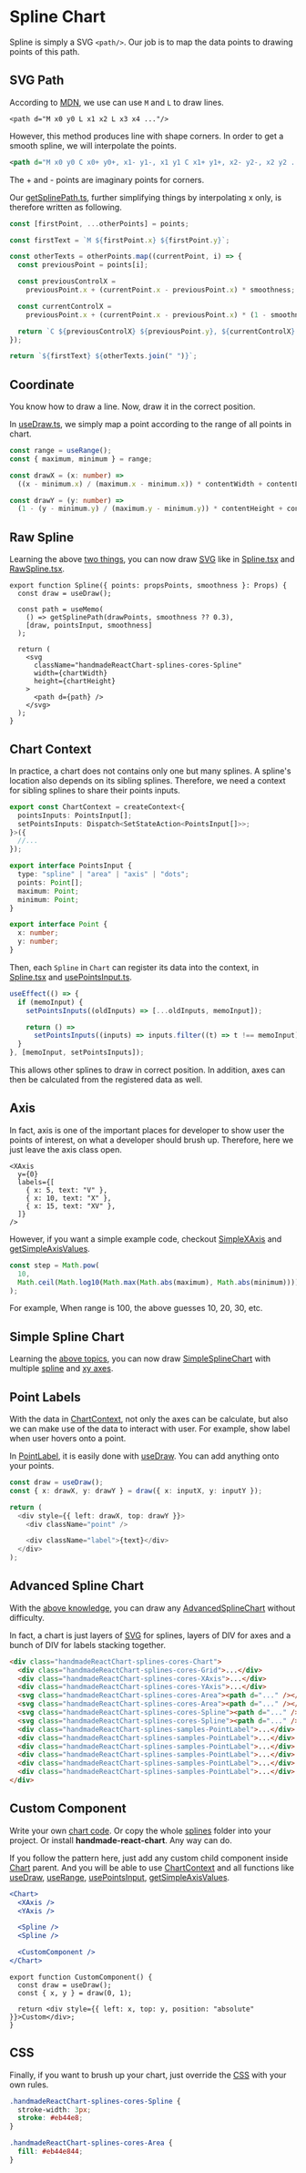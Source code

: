 # Spline Chart

Spline is simply a SVG `<path/>`. Our job is to map the data points to drawing points of this path.

## SVG Path

According to [MDN](https://developer.mozilla.org/en-US/docs/Web/SVG/Tutorial/Paths), we use can use `M` and `L` to draw lines.

```SVG
<path d="M x0 y0 L x1 x2 L x3 x4 ..."/>
```

However, this method produces line with shape corners. In order to get a smooth spline, we will interpolate the points.

```svg
<path d="M x0 y0 C x0+ y0+, x1- y1-, x1 y1 C x1+ y1+, x2- y2-, x2 y2 ..."/>
```

The + and - points are imaginary points for corners.

Our [getSplinePath.ts](cores/getSplinePath.ts), further simplifying things by interpolating x only, is therefore written as following.

```ts
const [firstPoint, ...otherPoints] = points;

const firstText = `M ${firstPoint.x} ${firstPoint.y}`;

const otherTexts = otherPoints.map((currentPoint, i) => {
  const previousPoint = points[i];

  const previousControlX =
    previousPoint.x + (currentPoint.x - previousPoint.x) * smoothness;

  const currentControlX =
    previousPoint.x + (currentPoint.x - previousPoint.x) * (1 - smoothness);

  return `C ${previousControlX} ${previousPoint.y}, ${currentControlX} ${currentPoint.y}, ${currentPoint.x} ${currentPoint.y}`;
});

return `${firstText} ${otherTexts.join(" ")}`;
```

## Coordinate

You know how to draw a line. Now, draw it in the correct position.

In [useDraw.ts](cores/useDraw.ts), we simply map a point according to the range of all points in chart.

```ts
const range = useRange();
const { maximum, minimum } = range;

const drawX = (x: number) =>
  ((x - minimum.x) / (maximum.x - minimum.x)) * contentWidth + contentLeft;

const drawY = (y: number) =>
  (1 - (y - minimum.y) / (maximum.y - minimum.y)) * contentHeight + contentTop;
```

## Raw Spline

Learning the above [two things](#svg-path), you can now draw [SVG](#svg-path) like in [Spline.tsx](cores/Spline.tsx) and [RawSpline.tsx](samples/RawSpline.tsx).

```tsx
export function Spline({ points: propsPoints, smoothness }: Props) {
  const draw = useDraw();

  const path = useMemo(
    () => getSplinePath(drawPoints, smoothness ?? 0.3),
    [draw, pointsInput, smoothness]
  );

  return (
    <svg
      className="handmadeReactChart-splines-cores-Spline"
      width={chartWidth}
      height={chartHeight}
    >
      <path d={path} />
    </svg>
  );
}
```

## Chart Context

In practice, a chart does not contains only one but many splines. A spline's location also depends on its sibling splines. Therefore, we need a context for sibling splines to share their points inputs.

```ts
export const ChartContext = createContext<{
  pointsInputs: PointsInput[];
  setPointsInputs: Dispatch<SetStateAction<PointsInput[]>>;
}>({
  //...
});
```

```ts
export interface PointsInput {
  type: "spline" | "area" | "axis" | "dots";
  points: Point[];
  maximum: Point;
  minimum: Point;
}

export interface Point {
  x: number;
  y: number;
}
```

Then, each `Spline` in `Chart` can register its data into the context, in [Spline.tsx](cores/Spline.tsx) and [usePointsInput.ts](cores/usePointsInput.ts).

```ts
useEffect(() => {
  if (memoInput) {
    setPointsInputs((oldInputs) => [...oldInputs, memoInput]);

    return () =>
      setPointsInputs((inputs) => inputs.filter((t) => t !== memoInput));
  }
}, [memoInput, setPointsInputs]);
```

This allows other splines to draw in correct position. In addition, axes can then be calculated from the registered data as well.

## Axis

In fact, axis is one of the important places for developer to show user the points of interest, on what a developer should brush up. Therefore, here we just leave the axis class open.

```tsx
<XAxis
  y={0}
  labels={[
    { x: 5, text: "V" },
    { x: 10, text: "X" },
    { x: 15, text: "XV" },
  ]}
/>
```

However, if you want a simple example code, checkout [SimpleXAxis](samples/SimpleXAxis.tsx) and [getSimpleAxisValues](samples/getSimpleAxisValues.ts).

```ts
const step = Math.pow(
  10,
  Math.ceil(Math.log10(Math.max(Math.abs(maximum), Math.abs(minimum)))) - 1
);
```

For example, When range is 100, the above guesses 10, 20, 30, etc.

## Simple Spline Chart

Learning the [above topics](#svg-path), you can now draw [SimpleSplineChart](samples/SimpleChart.tsx) with multiple [spline](#svg-path) and [xy axes](#axis).

## Point Labels

With the data in [ChartContext](#chart-context), not only the axes can be calculate, but also we can make use of the data to interact with user. For example, show label when user hovers onto a point.

In [PointLabel](samples/PointLabel.tsx), it is easily done with [useDraw](cores/useDraw.ts). You can add anything onto your points.

```ts
const draw = useDraw();
const { x: drawX, y: drawY } = draw({ x: inputX, y: inputY });

return (
  <div style={{ left: drawX, top: drawY }}>
    <div className="point" />

    <div className="label">{text}</div>
  </div>
);
```

## Advanced Spline Chart

With the [above knowledge](#svg-path), you can draw any [AdvancedSplineChart](samples/AdvancedChart.tsx) without difficulty.

In fact, a chart is just layers of [SVG](#svg-path) for splines, layers of DIV for axes and a bunch of DIV for labels stacking together.

```html
<div class="handmadeReactChart-splines-cores-Chart">
  <div class="handmadeReactChart-splines-cores-Grid">...</div>
  <div class="handmadeReactChart-splines-cores-XAxis">...</div>
  <div class="handmadeReactChart-splines-cores-YAxis">...</div>
  <svg class="handmadeReactChart-splines-cores-Area"><path d="..." /></svg>
  <svg class="handmadeReactChart-splines-cores-Area"><path d="..." /></svg>
  <svg class="handmadeReactChart-splines-cores-Spline"><path d="..." /></svg>
  <svg class="handmadeReactChart-splines-cores-Spline"><path d="..." /></svg>
  <div class="handmadeReactChart-splines-samples-PointLabel">...</div>
  <div class="handmadeReactChart-splines-samples-PointLabel">...</div>
  <div class="handmadeReactChart-splines-samples-PointLabel">...</div>
  <div class="handmadeReactChart-splines-samples-PointLabel">...</div>
  <div class="handmadeReactChart-splines-samples-PointLabel">...</div>
  <div class="handmadeReactChart-splines-samples-PointLabel">...</div>
</div>
```

## Custom Component

Write your own [chart code](#svg-path). Or copy the whole [splines](../splines) folder into your project. Or install **handmade-react-chart**. Any way can do.

If you follow the pattern here, just add any custom child component inside [Chart](cores/Chart.tsx) parent. And you will be able to use [ChartContext](cores/ChartContext.ts) and all functions like [useDraw](cores/useDraw.ts), [useRange](cores/useRange.ts), [usePointsInput](cores/usePointsInput.ts), [getSimpleAxisValues](samples/getSimpleAxisValues.ts).

```jsx
<Chart>
  <XAxis />
  <YAxis />

  <Spline />
  <Spline />

  <CustomComponent />
</Chart>
```

```tsx
export function CustomComponent() {
  const draw = useDraw();
  const { x, y } = draw(0, 1);

  return <div style={{ left: x, top: y, position: "absolute" }}>Custom</div>;
}
```

## CSS

Finally, if you want to brush up your chart, just override the [CSS](cores/DrawSlice.css) with your own rules.

```css
.handmadeReactChart-splines-cores-Spline {
  stroke-width: 3px;
  stroke: #eb44e8;
}

.handmadeReactChart-splines-cores-Area {
  fill: #eb44e844;
}
```
